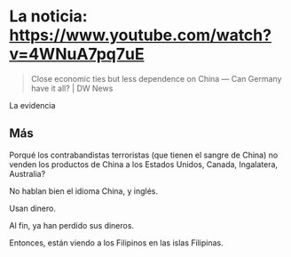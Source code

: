 # La noticia: https://www.youtube.com/watch?v=4WNuA7pq7uE

> Close economic ties but less dependence on China — Can Germany have it all? | DW News

La evidencia

## Más

Porqué los contrabandistas terroristas (que tienen el sangre de China) no venden los productos de China a los Estados Unidos, Canada, Ingalatera, Australia?

No hablan bien el idioma China, y inglés.

Usan dinero.

Al fin, ya han perdido sus dineros.

Entonces, están viendo a los Filipinos en las islas Filipinas.

